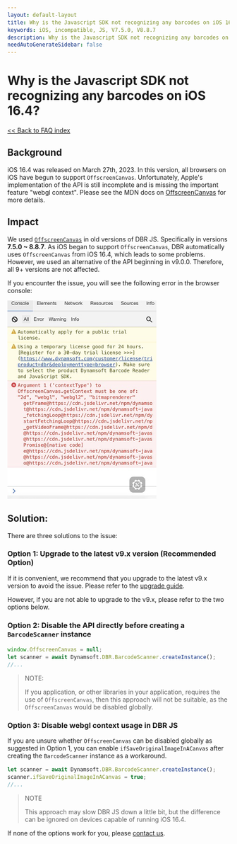 ```yaml
---
layout: default-layout
title: Why is the Javascript SDK not recognizing any barcodes on iOS 16.4?
keywords: iOS, incompatible, JS, V7.5.0, V8.8.7
description: Why is the Javascript SDK not recognizing any barcodes on iOS 16.4?
needAutoGenerateSidebar: false
---
```


# Why is the Javascript SDK not recognizing any barcodes on iOS 16.4?

[<< Back to FAQ index](index.md)

## Background

iOS 16.4 was released on March 27th, 2023. In this version, all browsers on iOS have begun to support `OffscreenCanvas`. Unfortunately, Apple's implementation of the API is still incomplete and is missing the important feature "webgl context". Please see the MDN docs on [OffscreenCanvas](https://developer.mozilla.org/en-US/docs/Web/API/OffscreenCanvas) for more details.
 
## Impact

We used [`OffscreenCanvas`](https://developer.mozilla.org/en-US/docs/Web/API/OffscreenCanvas) in old versions of DBR JS. Specifically in versions **7.5.0 ~ 8.8.7**. As iOS began to support `OffscreenCanvas`, DBR automatically uses `OffscreenCanvas` from iOS 16.4, which leads to some problems. However, we used an alternative of the API beginning in v9.0.0. Therefore, all 9+ versions are not affected. 

If you encounter the issue, you will see the following error in the browser console:

![ios-16-incompatible](assets/ios-16-incompatible.png)
 
## Solution:
 
There are three solutions to the issue:

### Option 1: Upgrade to the latest v9.x version (Recommended Option)

If it is convenient, we recommend that you upgrade to the latest v9.x version to avoid the issue. Please refer to the [upgrade guide](https://www.dynamsoft.com/barcode-reader/docs/web/programming/javascript/upgrade-guide/?ver=latest).

However, if you are not able to upgrade to the v9.x, please refer to the two options below.

### Option 2: Disable the API directly before creating a `BarcodeScanner` instance

```js
window.OffscreenCanvas = null;
let scanner = await Dynamsoft.DBR.BarcodeScanner.createInstance();
//...
```

> NOTE:
> 
> If you application, or other libraries in your application, requires the use of `OffscreenCanvas`, then this approach will not be suitable, as the `OffscreenCanvas` would be disabled globally.

### Option 3: Disable webgl context usage in DBR JS

If you are unsure whether `OffscreenCanvas` can be disabled globally as suggested in Option 1, you can enable `ifSaveOriginalImageInACanvas` after creating the `BarcodeScanner` instance as a workaround.

```js
let scanner = await Dynamsoft.DBR.BarcodeScanner.createInstance();
scanner.ifSaveOriginalImageInACanvas = true;
//...
```

> NOTE
> 
> This approach may slow DBR JS down a little bit, but the difference can be ignored on devices capable of running iOS 16.4.

If none of the options work for you, please [contact us](https://www.dynamsoft.com/company/contact/).
